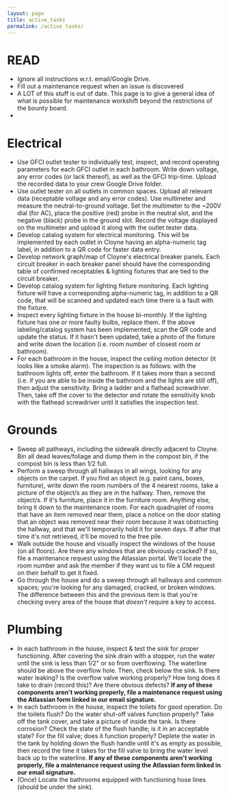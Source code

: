 ```yaml
---
layout: page
title: active_tasks
permalink: /active_tasks/
---
```


# READ
- Ignore all instructions w.r.t. email/Google Drive. 
- Fill out a maintenance request when an issue is discovered
- A LOT of this stuff is out of date. This page is to give a general idea of what is possible for maintenance workshift beyond the restrictions of the bounty board. 
- 
# Electrical
- Use GFCI outlet tester to individually test, inspect, and record operating parameters for each GFCI outlet in each bathroom. Write down voltage, any error codes (or lack thereof), as well as the GFCI trip-time. Upload the recorded data to your crew Google Drive folder.
- Use outlet tester on all outlets in common spaces. Upload all relevant data (receptable voltage and any error codes). Use multimeter and measure the neutral-to-ground voltage. Set the multimeter to the ~200V dial (for AC), place the positive (red) probe in the neutral slot, and the negative (black) probe in the ground slot. Record the voltage displayed on the multimeter and upload it along with the outlet tester data.
- Develop catalog system for electrical monitoring. This will be implemented by each outlet in Cloyne having an alpha-numeric tag label, in addition to a QR code for faster data entry.
- Develop network graph/map of Cloyne's electrical breaker panels. Each circuit breaker in each breaker panel should have the corresponding table of confirmed receptables & lighting fixtures that are tied to the circuit breaker.
- Develop catalog system for lighting fixture monitoring. Each lighting fixture will have a corresponding alpha-numeric tag, in addition to a QR code, that will be scanned and updated each time there is a fault with the fixture.
- Inspect every lighting fixture in the house bi-monthly. If the lighting fixture has one or more faulty bulbs, replace them. If the above labeling/catalog system has been implemented, scan the QR code and update the status. If it hasn't been updated, take a photo of the fixture and write down the location (i.e. room number of closest room or bathroom).
- For each bathroom in the house, inspect the ceiling motion detector (it looks like a smoke alarm). The inspection is as follows: with the bathroom lights off, enter the bathroom. If it takes more than a second (i.e. if you are able to be inside the bathroom and the lights are still off), then adjust the sensitivity. Bring a ladder and a flathead screwdriver. Then, take off the cover to the detector and rotate the sensitivity knob with the flathead screwdriver until it satisfies the inspection test.

# Grounds
- Sweep all pathways, including the sidewalk directly adjacent to Cloyne. Bin all dead leaves/foliage and dump them in the compost bin, if the compost bin is less than 1/2 full.
- Perform a sweep through all hallways in all wings, looking for any objects on the carpet. If you find an object (e.g. paint cans, boxes, furniture), write down the room numbers of the 4 nearest rooms, take a picture of the object/s as they are in the hallway. Then, remove the object/s. If it's furniture, place it in the furniture room. Anything else, bring it down to the maintenance room. For each quadruplet of rooms that have an item removed near them, place a notice on the door stating that an object was removed near their room because it was obstructing the hallway, and that we'll temporarily hold it for seven days. If after that time it's not retrieved, it'll be moved to the free pile.
- Walk outside the house and visually inspect the windows of the house (on all floors). Are there any windows that are obviously cracked? If so, file a maintenance request using the Atlassian portal. We'll locate the room number and ask the member if they want us to file a CM request on their behalf to get it fixed.
- Go through the house and do a sweep through all hallways and common spaces; you're looking for any damaged, cracked, or broken windows. The difference between this and the previous item is that you're checking every area of the house that *doesn't* require a key to access. 

# Plumbing
- In each bathroom in the house, inspect & test the sink for proper functioning. After covering the sink drain with a stopper, run the water until the sink is less than 1/2" or so from overflowing. The waterline should be above the overflow hole. Then, check below the sink. Is there water leaking? Is the overflow valve working properly? How long does it take to drain (record this)? Are there obvious defects? **If any of these components aren't working properly, file a maintenance request using the Atlassian form linked in our email signature.**
- In each bathroom in the house, inspect the toilets for good operation. Do the toilets flush? Do the water shut-off valves function properly? Take off the tank cover, and take a picture of inside the tank. Is there corrosion? Check the state of the flush handle; is it in an acceptable state? For the fill valve; does it function properly? Deplete the water in the tank by holding down the flush handle until it's as empty as possible, then record the time it takes for the fill valve to bring the water level back up to the waterline. **If any of these components aren't working properly, file a maintenance request using the Atlassian form linked in our email signature.**
- (Once) Locate the bathrooms equipped with functioning hose lines (should be under the sink).

